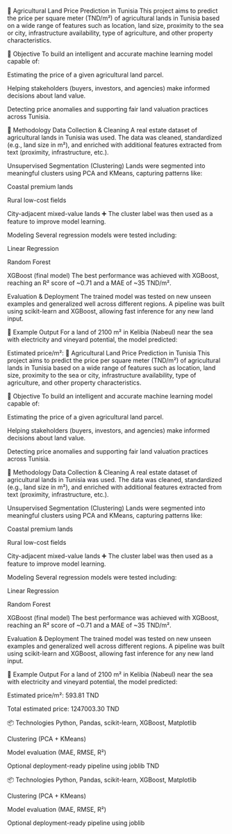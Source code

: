 🌾 Agricultural Land Price Prediction in Tunisia
This project aims to predict the price per square meter (TND/m²) of agricultural lands in Tunisia based on a wide range of features such as location, land size, proximity to the sea or city, infrastructure availability, type of agriculture, and other property characteristics.

🎯 Objective
To build an intelligent and accurate machine learning model capable of:

Estimating the price of a given agricultural land parcel.

Helping stakeholders (buyers, investors, and agencies) make informed decisions about land value.

Detecting price anomalies and supporting fair land valuation practices across Tunisia.

🧠 Methodology
Data Collection & Cleaning
A real estate dataset of agricultural lands in Tunisia was used. The data was cleaned, standardized (e.g., land size in m²), and enriched with additional features extracted from text (proximity, infrastructure, etc.).

Unsupervised Segmentation (Clustering)
Lands were segmented into meaningful clusters using PCA and KMeans, capturing patterns like:

Coastal premium lands

Rural low-cost fields

City-adjacent mixed-value lands
➕ The cluster label was then used as a feature to improve model learning.

Modeling
Several regression models were tested including:

Linear Regression

Random Forest

XGBoost (final model)
The best performance was achieved with XGBoost, reaching an R² score of ~0.71 and a MAE of ~35 TND/m².

Evaluation & Deployment
The trained model was tested on new unseen examples and generalized well across different regions. A pipeline was built using scikit-learn and XGBoost, allowing fast inference for any new land input.

🚀 Example Output
For a land of 2100 m² in Kelibia (Nabeul) near the sea with electricity and vineyard potential, the model predicted:

Estimated price/m²: 🌾 Agricultural Land Price Prediction in Tunisia
This project aims to predict the price per square meter (TND/m²) of agricultural lands in Tunisia based on a wide range of features such as location, land size, proximity to the sea or city, infrastructure availability, type of agriculture, and other property characteristics.

🎯 Objective
To build an intelligent and accurate machine learning model capable of:

Estimating the price of a given agricultural land parcel.

Helping stakeholders (buyers, investors, and agencies) make informed decisions about land value.

Detecting price anomalies and supporting fair land valuation practices across Tunisia.

🧠 Methodology
Data Collection & Cleaning
A real estate dataset of agricultural lands in Tunisia was used. The data was cleaned, standardized (e.g., land size in m²), and enriched with additional features extracted from text (proximity, infrastructure, etc.).

Unsupervised Segmentation (Clustering)
Lands were segmented into meaningful clusters using PCA and KMeans, capturing patterns like:

Coastal premium lands

Rural low-cost fields

City-adjacent mixed-value lands
➕ The cluster label was then used as a feature to improve model learning.

Modeling
Several regression models were tested including:

Linear Regression

Random Forest

XGBoost (final model)
The best performance was achieved with XGBoost, reaching an R² score of ~0.71 and a MAE of ~35 TND/m².

Evaluation & Deployment
The trained model was tested on new unseen examples and generalized well across different regions. A pipeline was built using scikit-learn and XGBoost, allowing fast inference for any new land input.

🚀 Example Output
For a land of 2100 m² in Kelibia (Nabeul) near the sea with electricity and vineyard potential, the model predicted:

Estimated price/m²: 593.81 TND

Total estimated price: 1247003.30 TND

📦 Technologies
Python, Pandas, scikit-learn, XGBoost, Matplotlib

Clustering (PCA + KMeans)

Model evaluation (MAE, RMSE, R²)

Optional deployment-ready pipeline using joblib TND

📦 Technologies
Python, Pandas, scikit-learn, XGBoost, Matplotlib

Clustering (PCA + KMeans)

Model evaluation (MAE, RMSE, R²)

Optional deployment-ready pipeline using joblib